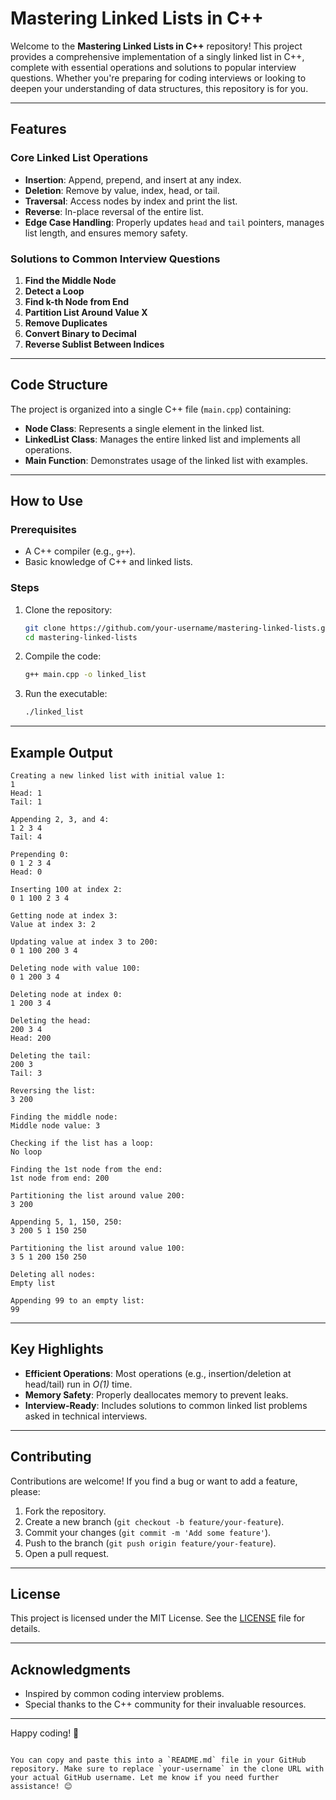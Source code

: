 # Mastering Linked Lists in C++

Welcome to the **Mastering Linked Lists in C++** repository! This project provides a comprehensive implementation of a singly linked list in C++, complete with essential operations and solutions to popular interview questions. Whether you're preparing for coding interviews or looking to deepen your understanding of data structures, this repository is for you.

---

## **Features**

### **Core Linked List Operations**
- **Insertion**: Append, prepend, and insert at any index.
- **Deletion**: Remove by value, index, head, or tail.
- **Traversal**: Access nodes by index and print the list.
- **Reverse**: In-place reversal of the entire list.
- **Edge Case Handling**: Properly updates `head` and `tail` pointers, manages list length, and ensures memory safety.

### **Solutions to Common Interview Questions**
1. **Find the Middle Node**  
2. **Detect a Loop**  
3. **Find k-th Node from End**  
4. **Partition List Around Value X**  
5. **Remove Duplicates**  
6. **Convert Binary to Decimal**  
7. **Reverse Sublist Between Indices**

---

## **Code Structure**
The project is organized into a single C++ file (`main.cpp`) containing:
- **Node Class**: Represents a single element in the linked list.
- **LinkedList Class**: Manages the entire linked list and implements all operations.
- **Main Function**: Demonstrates usage of the linked list with examples.

---

## **How to Use**

### **Prerequisites**
- A C++ compiler (e.g., `g++`).
- Basic knowledge of C++ and linked lists.

### **Steps**
1. Clone the repository:
   ```bash
   git clone https://github.com/your-username/mastering-linked-lists.git
   cd mastering-linked-lists
   ```
2. Compile the code:
   ```bash
   g++ main.cpp -o linked_list
   ```
3. Run the executable:
   ```bash
   ./linked_list
   ```

---

## **Example Output**
```
Creating a new linked list with initial value 1:
1 
Head: 1
Tail: 1

Appending 2, 3, and 4:
1 2 3 4 
Tail: 4

Prepending 0:
0 1 2 3 4 
Head: 0

Inserting 100 at index 2:
0 1 100 2 3 4 

Getting node at index 3:
Value at index 3: 2

Updating value at index 3 to 200:
0 1 100 200 3 4 

Deleting node with value 100:
0 1 200 3 4 

Deleting node at index 0:
1 200 3 4 

Deleting the head:
200 3 4 
Head: 200

Deleting the tail:
200 3 
Tail: 3

Reversing the list:
3 200 

Finding the middle node:
Middle node value: 3

Checking if the list has a loop:
No loop

Finding the 1st node from the end:
1st node from end: 200

Partitioning the list around value 200:
3 200 

Appending 5, 1, 150, 250:
3 200 5 1 150 250 

Partitioning the list around value 100:
3 5 1 200 150 250 

Deleting all nodes:
Empty list

Appending 99 to an empty list:
99 
```

---

## **Key Highlights**
- **Efficient Operations**: Most operations (e.g., insertion/deletion at head/tail) run in *O(1)* time.
- **Memory Safety**: Properly deallocates memory to prevent leaks.
- **Interview-Ready**: Includes solutions to common linked list problems asked in technical interviews.

---

## **Contributing**
Contributions are welcome! If you find a bug or want to add a feature, please:
1. Fork the repository.
2. Create a new branch (`git checkout -b feature/your-feature`).
3. Commit your changes (`git commit -m 'Add some feature'`).
4. Push to the branch (`git push origin feature/your-feature`).
5. Open a pull request.

---

## **License**
This project is licensed under the MIT License. See the [LICENSE](LICENSE) file for details.

---

## **Acknowledgments**
- Inspired by common coding interview problems.
- Special thanks to the C++ community for their invaluable resources.

---

Happy coding! 🚀
```

You can copy and paste this into a `README.md` file in your GitHub repository. Make sure to replace `your-username` in the clone URL with your actual GitHub username. Let me know if you need further assistance! 😊
